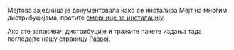 <!--
.. link:
.. description:
.. tags:
.. date: 2012-04-17 06:32:31
.. title: Инсталација
.. slug: install
-->

Мејтова заједница је документовала како се инсталира Мејт на многим дистрибуцијама,
пратите [смернице за инсталацију](https://wiki.mate-desktop.org/introduction/installation/).

Ако сте запакивач дистрибуције и тражите пакете издања тада погледајте нашу
страницу [Развој](/development/).
